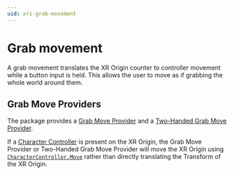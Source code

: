 ```yaml
---
uid: xri-grab-movement
---
```


# Grab movement

A grab movement translates the XR Origin counter to controller movement while a button input is held. This allows the user to move as if grabbing the whole world around them.

## Grab Move Providers
The package provides a [Grab Move Provider](grab-move-provider.md) and a [Two-Handed Grab Move Provider](two-handed-grab-move-provider.md). 

If a [Character Controller](xref:class-CharacterController) is present on the XR Origin, the Grab Move Provider or Two-Handed Grab Move Provider will move the XR Origin using [`CharacterController.Move`](xref:UnityEngine.CharacterController.Move(UnityEngine.Vector3)) rather than directly translating the Transform of the XR Origin.